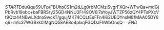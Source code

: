 $START$DduQqu69UFp/FBUhp0S1m2tLLg0rbMCMziSvgrFXQr+WFwQa+mdGjPbRvb19obc+baFBRSry25GD4NNU3Fr49OV6l7aYoyJWTZP56zQY4PTsPXcVt9Qtz44NBwLXdno9wckT/gqujMK74CQLtEsFFn4i62UEQYnsM8fMAA05DY8q6+m1c37WGBxk0IMgNQ58AE8o4plxqFGQDJFhWbOnqQ==$END$